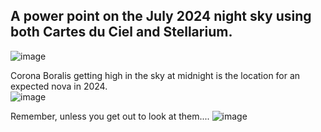 ## A power point on the July 2024 night sky using both Cartes du Ciel and Stellarium.
![image](????)  

Corona Boralis getting high in the sky at midnight is the location for an expected nova in 2024.  
![image](https://github.com/ForrestErickson/MaySky2024/assets/5836181/a2a55819-c4db-4407-9251-96675c2c0e73)


Remember, unless you get out to look at them....
![image](https://github.com/ForrestErickson/AprilSky2024/assets/5836181/1812fdd2-47f5-49b4-8622-2ca4212c8db5)
